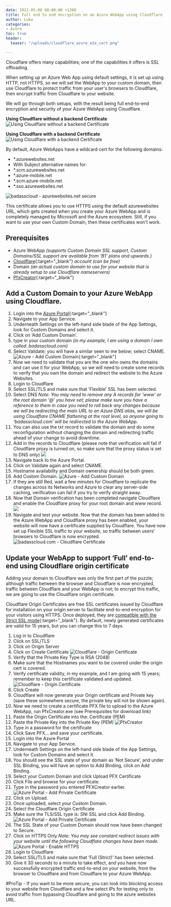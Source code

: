 ```yaml
---
date: 2021-05-08 00:00:00 +1200
title: Full end to end encryption on an Azure WebApp using Cloudflare
author: Luke
categories:
- Azure
toc: true
header:
  teaser: "/uploads/cloudflare_azure_e2e_cert.png"

---
```

Cloudflare offers many capabilities; one of the capabilities it offers is SSL offloading.

When setting up an Azure Web App using default settings, it is set up using HTTP, not HTTPS, so we will set the WebApp to your custom domain, then use Cloudflare to protect traffic from your user's browsers to Cloudflare, then encrypt traffic from Cloudflare to your website.

We will go through both setups, with the result being full end-to-end encryption and security of your Azure WebApp using Cloudflare.

**Using Cloudflare without a backend Certificate** ![Using Cloudflare without a backend Certificate](/uploads/cloudflare_azure_brokensslchain.png "Using Cloudflare without a backend Certificate")

**Using Cloudflare with a backend Certificate** ![Using Cloudflare with a backend Certificate](/uploads/cloudflare_azure_e2e_cert.png "Using Cloudflare with a backend Certificate")

By default, Azure WebApps have a wildcard cert for the following domains:

* *.azurewebsites.net
* With Subject alternative names for:
* *.scm.azurewebsites.net
* *.azure-mobile.net
* *.scm.azure-mobile.net
* *.sso.azurewebsites.net

![badasscloud - azurewebsites.net secure](/uploads/badasscloudazurewebsitessl.png "badasscloud - azurewebsites.net secure")

This certificate allows you to use HTTPS using the default azurewebsites URL, which gets created when you create your Azure WebApp and is completely managed by Microsoft and the Azure ecosystem. Still, if you want to use your own Custom Domain, then these certificates won't work.

## Prerequisites

* Azure WebApp _(supports Custom Domain SSL support, Custom Domains/SSL support are available from ‘B1’ plans and upwards.)_
* [Cloudflare](https://www.cloudflare.com/en-gb/ "Cloudflare"){:target="_blank"} _account (can be free)_
* Domain _(an actual custom domain to use for your website that is already setup to use Cloudflare nameservers)_
* [PfxCreator](https://github.com/georg-jung/PfxCreator "PFXCreator GitHub Repository"){:target="_blank"}

## Add a Custom Domain to your Azure WebApp using Cloudflare.

 1. Login into the [Azure Portal](https://portal.azure.com/#blade/HubsExtension/BrowseResource/resourceType/Microsoft.Web%2Fsites "Azure Portal - App Services"){:target="_blank"}
 2. Navigate to your App Service.
 3. Underneath Settings on the left-hand side blade of the App Settings, look for Custom Domains and select it.
 4. Click on ‘Add Custom Domain’.
 5. type in your custom domain _(in my example, I am using a domain I own called: badasscloud.com)_
 6. Select Validate; you will have a similar seen to me below; select CNAME.
    ![Azure - Add Custom Domain](/uploads/AzureAppService_AddCustomDomain.png "Azure - Add Custom Domain"){:target="_blank"}
 7. Now we need to validate that you are the one who owns the domains and can use it for your WebApp, so we will need to create some records to verify that you own the domain and redirect the website to the Azure Websites.
 8. Login to Cloudflare
 9. Select SSL/TLS and make sure that ‘Flexible’ SSL has been selected.
10. Select DNS _Note: You may need to remove any A records for ‘www’ or the root domain ‘@’ you have set; please make sure you have a reference to them in case you need to roll back any changes because we will be redirecting the main URL to an Azure DNS alias, we will be using Cloudflare CNAME flattening at the root level, so anyone going to ‘badasscloud.com’ will be redirected to the Azure WebApp._
11. You can also use the txt record to validate the domain and do some reconfiguration without changing the domain and redirecting traffic ahead of your change to avoid downtime.
12. Add in the records to Cloudflare (please note that verification will fail if Cloudflare proxy is turned on, so make sure that the proxy status is set to DNS only)
    ![](/uploads/badassclouddns_azureverification.png)
13. Navigate back to the Azure Portal.
14. Click on Validate again and select CNAME.
15. Hostname availability and Domain ownership should be both green.
16. Add Custom Domain.
    ![Azure - Add Custom Domain](/uploads/AzureAppService_AddCustomDomain_VerificationComplete.png "Azure - Add Custom Domain")
17. If they are still Red, wait a few minutes for Cloudflare to replicate the changes across its Networks and Azure to clear any server-side caching, verification can fail if you try to verify straight away.
18. Now that Domain verification has been completed navigate Cloudflare and enable the Cloudflare proxy for your root domain and www record. ![](/uploads/badassclouddns_postazureverification.png)
19. Navigate and test your website. Now that the domain has been added to the Azure WebApp and Cloudflare proxy has been enabled, your website will now have a certificate supplied by Cloudflare. You have now set up Flexible SSL traffic to your website, so traffic between users’ browsers to Cloudflare is now encrypted. ![badasscloud.com - Cloudflare Certificate](/uploads/badasscloud_Azure_Cloudflarefront.png "badasscloud.com - Cloudflare Certificate")

## **Update your WebApp to support ‘Full’ end-to-end using Cloudflare origin certificate**

Adding your domain to Cloudflare was only the first part of the puzzle; although traffic between the browser and Cloudflare is now encrypted, traffic between Cloudflare and your WebApp is not; to encrypt this traffic, we are going to use the Cloudflare origin certificate.

Cloudflare Origin Certificates are free SSL certificates issued by Cloudflare for installation on your origin server to facilitate end-to-end encryption for your visitors using HTTPS. Once deployed, they are [compatible with the Strict SSL mode](https://developers.cloudflare.com/ssl/origin-configuration/ssl-modes#strict){:target="_blank"}. By default, newly generated certificates are valid for 15 years, but you can change this to 7 days.

 1. Log in to Cloudflare
 2. Click on SSL/TLS
 3. Click on Origin Server
 4. Click on Create Certificate ![Cloudflare - Origin Certificate](/uploads/Cloudflare_OriginCert1.png "Cloudflare - Origin Certificate")
 5. Verify that the Private Key Type is RSA (2048)
 6. Make sure that the Hostnames you want to be covered under the origin cert is covered.
 7. Verify certificate validity, in my example, and I am going with 15 years; remember to keep this certificate validated and updated. ![Cloudflare - Origin Certificate](/uploads/Cloudflare_OriginCert2.png "Cloudflare - Origin Certificate")
 8. Click Create
 9. Cloudflare will now generate your Origin certificate and Private key (save these somewhere secure, the private key will not be shown again).
10. Now we need to create a certificate PFX file to upload to the Azure WebApp, run PfxCreator.exe (see Prerequisites for download link)
11. Paste the Origin Certificate into the: Certificate (PEM)
12. Paste the Private Key into the Private Key (PEM) ![PfxCreator](/uploads/PfxCreator.png "PfxCreator")
13. Type in a password for the certificate
14. Click Save PFX… and save your certificate.
15. Login into the Azure Portal
16. Navigate to your App Service.
17. Underneath Settings on the left-hand side blade of the App Settings, look for Custom Domains and select it.
18. You should see the SSL state of your domain as ‘Not Secure’, and under SSL Binding, you will have an option to Add Binding, click on Add Binding.
19. Select your Custom Domain and click Upload PFX Certificate
20. Click File and browse for your certificate.
21. Type in the password you entered PFXCreator earlier. ![Azure Portal - Add Private Certificate](/uploads/AzureWebApp-Cloudflare_OriginCert_AddBinding1.png.png "Azure Portal - Add Private Certificate")
22. Click on Upload.
23. Once uploaded, select your Custom Domain.
24. Select the Cloudflare Origin Certificate
25. Make sure the TLS/SSL type is: SNI SSL and click Add Binding. ![Azure Portal - Add Private Certificate](/uploads/AzureWebApp-Cloudflare_OriginCert_AddBinding3.png.png "Azure Portal - Add Private Certificate")
26. The SSL State of your Custom Domain should now have been changed to Secure.
27. Click on HTTPS Only
    _Note: You may see constant redirect issues with your website until the following Cloudflare changes have been made._
    ![Azure Portal - Enable HTTPS](/uploads/AzureWebApp-Cloudflare_OriginCert_AddBinding4.png "Azure Portal - Enable HTTPS")
28. Login to Cloudflare
29. Select SSL/TLS and make sure that ‘Full (Strict)’ has been selected.
30. Give it 30 seconds to a minute to take effect, and you have now successfully encrypted traffic end-to-end on your website, from the browser to Cloudflare and from Cloudflare to your Azure WebApp.

\#ProTip - If you want to be more secure, you can look into blocking access to your website from Cloudflare and a few select IPs for testing only to avoid traffic from bypassing Cloudflare and going to the azure websites URL.